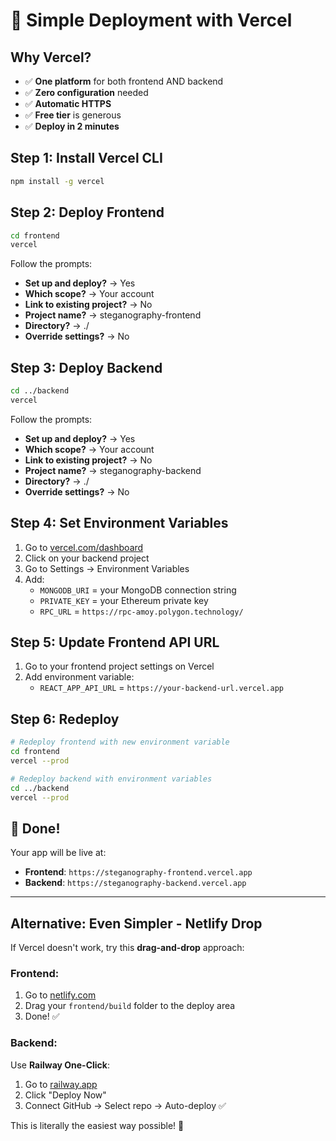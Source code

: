 # 🚀 Simple Deployment with Vercel

## Why Vercel?
- ✅ **One platform** for both frontend AND backend
- ✅ **Zero configuration** needed
- ✅ **Automatic HTTPS**
- ✅ **Free tier** is generous
- ✅ **Deploy in 2 minutes**

## Step 1: Install Vercel CLI

```bash
npm install -g vercel
```

## Step 2: Deploy Frontend

```bash
cd frontend
vercel
```

Follow the prompts:
- **Set up and deploy?** → Yes
- **Which scope?** → Your account
- **Link to existing project?** → No
- **Project name?** → steganography-frontend
- **Directory?** → ./
- **Override settings?** → No

## Step 3: Deploy Backend

```bash
cd ../backend
vercel
```

Follow the prompts:
- **Set up and deploy?** → Yes
- **Which scope?** → Your account  
- **Link to existing project?** → No
- **Project name?** → steganography-backend
- **Directory?** → ./
- **Override settings?** → No

## Step 4: Set Environment Variables

1. Go to [vercel.com/dashboard](https://vercel.com/dashboard)
2. Click on your backend project
3. Go to Settings → Environment Variables
4. Add:
   - `MONGODB_URI` = your MongoDB connection string
   - `PRIVATE_KEY` = your Ethereum private key
   - `RPC_URL` = `https://rpc-amoy.polygon.technology/`

## Step 5: Update Frontend API URL

1. Go to your frontend project settings on Vercel
2. Add environment variable:
   - `REACT_APP_API_URL` = `https://your-backend-url.vercel.app`

## Step 6: Redeploy

```bash
# Redeploy frontend with new environment variable
cd frontend
vercel --prod

# Redeploy backend with environment variables
cd ../backend  
vercel --prod
```

## 🎉 Done!

Your app will be live at:
- **Frontend**: `https://steganography-frontend.vercel.app`
- **Backend**: `https://steganography-backend.vercel.app`

---

## Alternative: Even Simpler - Netlify Drop

If Vercel doesn't work, try this **drag-and-drop** approach:

### Frontend:
1. Go to [netlify.com](https://netlify.com)
2. Drag your `frontend/build` folder to the deploy area
3. Done! ✅

### Backend:
Use **Railway One-Click**:
1. Go to [railway.app](https://railway.app)
2. Click "Deploy Now" 
3. Connect GitHub → Select repo → Auto-deploy ✅

This is literally the easiest way possible! 🚀
